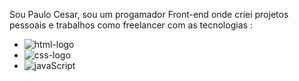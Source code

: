  
 Sou Paulo Cesar, sou um progamador Front-end onde criei projetos pessoais e trabalhos como freelancer com as tecnologias :
<br>
- <img src="https://img.shields.io/badge/HTML5-E34F26?style=for-the-badge&logo=html5&logoColor=white" alt="html-logo"/>
 
- <img src="https://img.shields.io/badge/CSS3-1572B6?style=for-the-badge&logo=css3&logoColor=white" alt="css-logo"/>

- <img src="https://img.shields.io/badge/JavaScript-323330?style=for-the-badge&logo=javascript&logoColor=F7DF1E" alt="javaScript"/>



